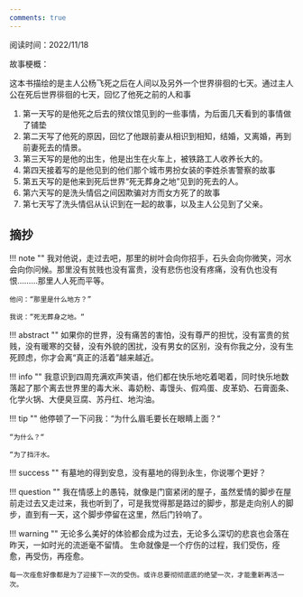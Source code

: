 ```yaml
---
comments: true
---
```

阅读时间：2022/11/18

故事梗概：

这本书描绘的是主人公杨飞死之后在人间以及另外一个世界徘徊的七天。通过主人公在死后世界徘徊的七天，回忆了他死之前的人和事

1. 第一天写的是他死之后去的殡仪馆见到的一些事情，为后面几天看到的事情做了铺垫
2. 第二天写了他死的原因，回忆了他跟前妻从相识到相知，结婚，又离婚，再到前妻死去的情景。
3. 第三天写的是他的出生，他是出生在火车上，被铁路工人收养长大的。
4. 第四天接着写的是他见到的他们那个城市男扮女装的李姓杀害警察的故事
5. 第五天写的是他来到死后世界“死无葬身之地”见到的死去的人。
6. 第六天写的是洗头情侣之间因欺骗对方而女方死了的故事
7. 第七天写了洗头情侣从认识到在一起的故事，以及主人公见到了父亲。

## 摘抄

!!! note ""
    我对他说，走过去吧，那里的树叶会向你招手，石头会向你微笑，河水会向你问候。那里没有贫贱也没有富贵，没有悲伤也没有疼痛，没有仇也没有恨………那里人人死而平等。

    他问：“那里是什么地方？”

    我说：“死无葬身之地。“

!!! abstract ""
    如果你的世界，没有痛苦的害怕，没有尊严的担忧，没有富贵的贫贱，没有暖寒的交替，没有外貌的困扰，没有男女的区别，没有你我之分，没有生死顾虑，你才会离“真正的活着”越来越近。

!!! info ""
    我意识到四周充满欢声笑语，他们都在快乐地吃着喝着，同时快乐地数落起了那个离去世界里的毒大米、毒奶粉、毒馒头、假鸡蛋、皮革奶、石膏面条、化学火锅、大便臭豆腐、苏丹红、地沟油。

!!! tip ""
    他停顿了一下问我：“为什么眉毛要长在眼睛上面？“

    “为什么？“

    “为了挡汗水。

!!! success ""
    有墓地的得到安息，没有墓地的得到永生，你说哪个更好？

!!! question ""
    我在情感上的愚钝，就像是门窗紧闭的屋子，虽然爱情的脚步在屋前走过去又走过来，我也听到了，可是我觉得那是路过的脚步，那是走向别人的脚步，直到有一天，这个脚步停留在这里，然后门铃响了。

!!! warning ""
    无论多么美好的体验都会成为过去，无论多么深切的悲哀也会落在昨天，一如时光的流逝毫不留情。 生命就像是一个疗伤的过程，我们受伤，痊愈，再受伤，再痊愈。

    每一次痊愈好像都是为了迎接下一次的受伤。或许总要彻彻底底的绝望一次，才能重新再活一次。
    
